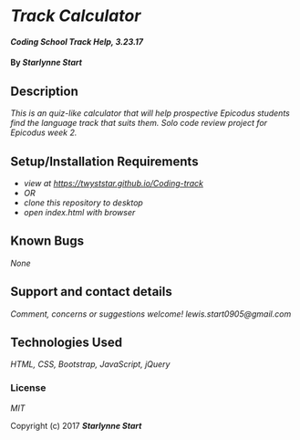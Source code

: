 # _Track Calculator_

#### _Coding School Track Help, 3.23.17_

#### By _**Starlynne Start**_

## Description

_This is an quiz-like calculator that will help prospective Epicodus students find the language track that suits them. Solo code review project for Epicodus week 2._

## Setup/Installation Requirements

* _view at https://twyststar.github.io/Coding-track_
* _OR_
* _clone this repository to desktop_
* _open index.html with browser_

## Known Bugs

_None_

## Support and contact details

_Comment, concerns or suggestions welcome! lewis.start0905@gmail.com_

## Technologies Used

_HTML, CSS, Bootstrap, JavaScript, jQuery_

### License

*MIT*

Copyright (c) 2017 **_Starlynne Start_**
